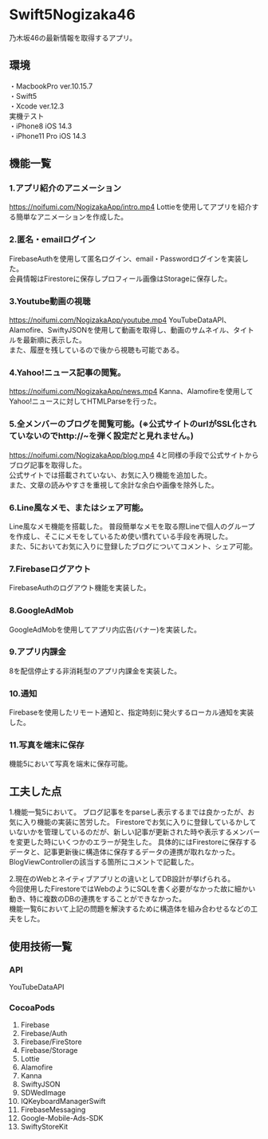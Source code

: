  # Swift5Nogizaka46

乃木坂46の最新情報を取得するアプリ。

## 環境
・MacbookPro ver.10.15.7  
・Swift5  
・Xcode ver.12.3  
実機テスト  
・iPhone8 iOS 14.3  
・iPhone11 Pro iOS 14.3  

## 機能一覧
###  1.アプリ紹介のアニメーション  
https://noifumi.com/NogizakaApp/intro.mp4
Lottieを使用してアプリを紹介する簡単なアニメーションを作成した。  
###  2.匿名・emailログイン  
FirebaseAuthを使用して匿名ログイン、email・Passwordログインを実装した。  
会員情報はFirestoreに保存しプロフィール画像はStorageに保存した。  
### 3.Youtube動画の視聴  
https://noifumi.com/NogizakaApp/youtube.mp4 
YouTubeDataAPI、Alamofire、SwiftyJSONを使用して動画を取得し、動画のサムネイル、タイトルを最新順に表示した。  
また、履歴を残しているので後から視聴も可能である。  
### 4.Yahoo!ニュース記事の閲覧。  
https://noifumi.com/NogizakaApp/news.mp4
Kanna、Alamofireを使用してYahoo!ニュースに対してHTMLParseを行った。  
### 5.全メンバーのブログを閲覧可能。(※公式サイトのurlがSSL化されていないのでhttp://~を弾く設定だと見れません。) 
https://noifumi.com/NogizakaApp/blog.mp4
4と同様の手段で公式サイトからブログ記事を取得した。  
公式サイトでは搭載されていない、お気に入り機能を追加した。  
また、文章の読みやすさを重視して余計な余白や画像を除外した。  
### 6.Line風なメモ、またはシェア可能。  
Line風なメモ機能を搭載した。
普段簡単なメモを取る際Lineで個人のグループを作成し、そこにメモをしているため使い慣れている手段を再現した。  
また、5においてお気に入りに登録したブログについてコメント、シェア可能。
### 7.Firebaseログアウト  
FirebaseAuthのログアウト機能を実装した。
### 8.GoogleAdMob　　
GoogleAdMobを使用してアプリ内広告(バナー)を実装した。
### 9.アプリ内課金  
8を配信停止する非消耗型のアプリ内課金を実装した。
### 10.通知
Firebaseを使用したリモート通知と、指定時刻に発火するローカル通知を実装した。
### 11.写真を端末に保存
機能5において写真を端末に保存可能。


## 工夫した点
1.機能一覧5において。
ブログ記事ををparseし表示するまでは良かったが、お気に入り機能の実装に苦労した。
Firestoreでお気に入りに登録しているかしていないかを管理しているのだが、新しい記事が更新された時や表示するメンバーを変更した時にいくつかのエラーが発生した。
具体的にはFirestoreに保存するデータと、記事更新後に構造体に保存するデータの連携が取れなかった。
BlogViewControllerの該当する箇所にコメントで記載した。

2.現在のWebとネイティブアプリとの違いとしてDB設計が挙げられる。  
今回使用したFirestoreではWebのようにSQLを書く必要がなかった故に細かい動き、特に複数のDBの連携をすることができなかった。  
機能一覧6において上記の問題を解決するために構造体を組み合わせるなどの工夫をした。

## 使用技術一覧
### API
YouTubeDataAPI

### CocoaPods
1. Firebase
1. Firebase/Auth
1. Firebase/FireStore
1. Firebase/Storage
1. Lottie
1. Alamofire
1. Kanna
1. SwiftyJSON
1. SDWedImage
1. IQKeyboardManagerSwift
1. FirebaseMessaging
1. Google-Mobile-Ads-SDK
1. SwiftyStoreKit

